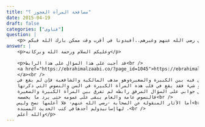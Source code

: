 ```yaml
---
title: "مصافحة المرأة العجوز ؟"
date: 2015-04-19
draft: false
categories: ["فتاوى"]
question: |
    <p> السلام عليكم شيخنا الفاضل وبعد…فاني استفتيكم في مسألة مصافحة المرأة الطاعنة في السن اي العجائز.وما تقولون في الاثار التي رويت في هذا الباب عن أبي بكر وقتادة وأبي موسى الأشعري رضي الله عنهم وغيرهم..أفيدونا في أقرب وقت ممكن بارك الله فيكم </p>
answer: |
    <p>وعليكم السلام ورحمة الله وبركاته</p>
    
    <p>قد أجبت على هذا السؤال على هذا الرابط<br />
    <a href="https://ebrahimalzaabi.co/?page_id=1045">https://ebrahimalzaabi.co/?page_id=1045<br />
    </a><br />
    ولافرق فيه بين الكبيرة والصغيرةوهو مذهب المالكية والشافعية فإن لم يقع في<br />
    قبله هو شيء فقد يقع في قلب هذه المرأة الكبيرة في السن والنصوص التي ذكرتها<br />
    في جوابي على السؤال المرفق رابطه لم تفرق بين المرأة الكبيرة والصغيرة<br />
    فالنصوص عامة والعام يبقى على عمومه حتى يرد ما يخصصه<br />
    أما الآثار المنقولة عن الصحابة -رضي الله عنهم- فلا أعلمها تصح وليس<br />
    لهاإسانيدولم أجدهافي كتب الحديث المسنده .<br />
    والله أعلم</p>
---
```


